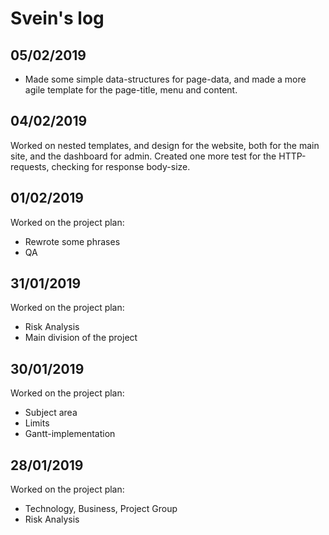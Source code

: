 Svein's log
============
## 05/02/2019
 * Made some simple data-structures for page-data, and made a more agile template for the page-title, menu and content.

## 04/02/2019
Worked on nested templates, and design for the website, both for the main site, and the dashboard for admin.
Created one more test for the HTTP-requests, checking for response body-size.

## 01/02/2019
Worked on the project plan:
 * Rewrote some phrases
 * QA

## 31/01/2019
Worked on the project plan:
 * Risk Analysis
 * Main division of the project

## 30/01/2019
Worked on the project plan:
 * Subject area
 * Limits
 * Gantt-implementation

## 28/01/2019
Worked on the project plan:
 * Technology, Business, Project Group
 * Risk Analysis